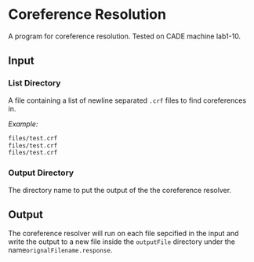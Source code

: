 # Coreference Resolution

A program for coreference resolution. Tested on CADE machine lab1-10.

## Input

### List Directory

A file containing a list of newline separated `.crf` files to find coreferences in.

*Example:*

```txt
files/test.crf
files/test.crf
files/test.crf
```

### Output Directory

The directory name to put the output of the the coreference resolver.

## Output

The coreference resolver will run on each file sepcified in the input and write the output to a new file inside the `outputFile` directory under the name`orignalFilename.response`.